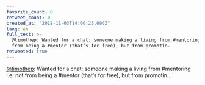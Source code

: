 ```yaml
---
favorite_count: 0
retweet_count: 0
created_at: "2018-11-03T14:00:25.000Z"
lang: en
full_text: >-
  @timothep: Wanted for a chat: someone making a living from #mentoring i.e. not
  from being a #mentor (that‘s for free), but from promotin…
retweeted: true
---
```


[@timothep](https://twitter.com/timothep): Wanted for a chat: someone making a
living from #mentoring i.e. not from being a #mentor (that‘s for free), but from
promotin…
